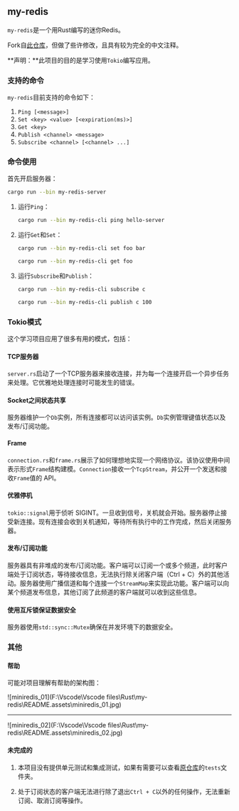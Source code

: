 ## my-redis

`my-redis`是一个用Rust编写的迷你Redis。

Fork自[此仓库](https://github.com/tokio-rs/mini-redis)，但做了些许修改，且具有较为完全的中文注释。

**声明：**此项目的目的是学习使用`Tokio`编写应用。

### 支持的命令

`my-redis`目前支持的命令如下：

1. `Ping [<message>]`
2. `Set <key> <value> [<expiration(ms)>]`
3. `Get <key>`
4. `Publish <channel> <message>`
5. `Subscribe <channel> [<channel> ...]`

### 命令使用

首先开启服务器：

```bash
cargo run --bin my-redis-server
```

1. 运行`Ping`：

   ```bash
   cargo run --bin my-redis-cli ping hello-server
   ```

2. 运行`Get`和`Set`：

   ```bash
   cargo run --bin my-redis-cli set foo bar
   
   cargo run --bin my-redis-cli get foo
   ```

3. 运行`Subscribe`和`Publish`：

   ```bash
   cargo run --bin my-redis-cli subscribe c
   
   cargo run --bin my-redis-cli publish c 100
   ```

### Tokio模式

这个学习项目应用了很多有用的模式，包括：

#### TCP服务器

`server.rs`启动了一个TCP服务器来接收连接，并为每一个连接开启一个异步任务来处理。它优雅地处理连接时可能发生的错误。

#### Socket之间状态共享

服务器维护一个`Db`实例，所有连接都可以访问该实例。`Db`实例管理键值状态以及发布/订阅功能。

#### Frame

`connection.rs`和`frame.rs`展示了如何理想地实现一个网络协议。该协议使用中间表示形式`Frame`结构建模。`Connection`接收一个`TcpStream`，并公开一个发送和接收`Frame`值的 API。

#### 优雅停机

`tokio::signal`用于侦听 SIGINT。一旦收到信号，关机就会开始。服务器停止接受新连接。现有连接会收到关机通知，等待所有执行中的工作完成，然后关闭服务器。

#### 发布/订阅功能

服务器具有非堆成的发布/订阅功能。客户端可以订阅一个或多个频道，此时客户端处于订阅状态，等待接收信息，无法执行除关闭客户端（Ctrl + C）外的其他活动。服务器使用广播信道和每个连接一个`StreamMap`来实现此功能。客户端可以向某个频道发布信息，其他订阅了此频道的客户端就可以收到这些信息。

#### 使用互斥锁保证数据安全

服务器使用`std::sync::Mutex`确保在并发环境下的数据安全。

### 其他

#### 帮助

可能对项目理解有帮助的架构图：

![miniredis_01](F:\Vscode\Vscode files\Rust\my-redis\README.assets\miniredis_01.jpg)

___

![miniredis_02](F:\Vscode\Vscode files\Rust\my-redis\README.assets\miniredis_02.jpg)

#### 未完成的

1. 本项目没有提供单元测试和集成测试，如果有需要可以查看[原仓库](https://github.com/tokio-rs/mini-redis)的`tests`文件夹。

2. 处于订阅状态的客户端无法进行除了退出`Ctrl + C`以外的任何操作，无法重新订阅、取消订阅等操作。